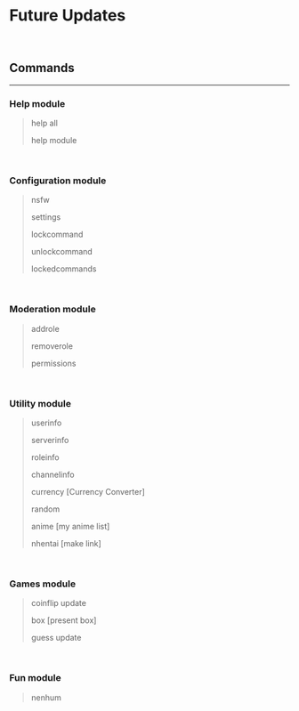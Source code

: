 # Future Updates

&nbsp;

## Commands

***

### Help module

> help all
>
> help module

&nbsp;

### Configuration module

> nsfw
>
> settings
>
> lockcommand
>
> unlockcommand
>
> lockedcommands

&nbsp;

### Moderation module

> addrole
>
> removerole
>
> permissions

&nbsp;

### Utility module

> userinfo
>
> serverinfo
>
> roleinfo
>
> channelinfo
>
> currency [Currency Converter]
>
> random
>
> anime [my anime list]
>
> nhentai [make link]

&nbsp;

### Games module

> coinflip update
>
> box [present box]
>
> guess update

&nbsp;

### Fun module

> nenhum
